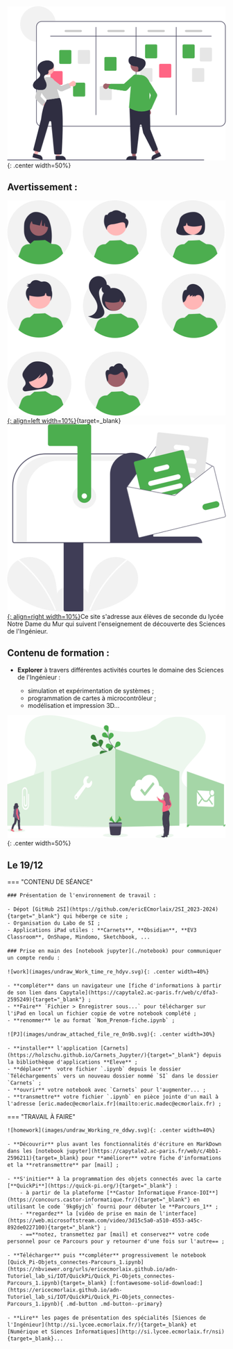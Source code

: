 ![board](images/undraw_Scrum_board_re_wk7v.svg){: .center width=50%}

## Avertissement :

[![PJ](images/undraw_Team_re_0bfe.svg ""){: align=left width=10%}](){target=_blank}[![PJ](images/undraw_Mailbox_re_dvds.svg ""){: align=right width=10%}](mailto:)Ce site s'adresse aux élèves de seconde du lycée Notre Dame du Mur qui suivent l'enseignement de découverte des Sciences de l'Ingénieur.


## Contenu de formation :

- **Explorer** à travers différentes activités courtes le domaine des Sciences de l'Ingénieur :  

    - simulation et expérimentation de systèmes ;
    - programmation de cartes à microcontrôleur ;
    - modélisation et impression 3D...

![features_overview](images/undraw_features_overview_jg7a.svg){: .center width=50%}

[mail]: mailto:eric.madec@ecmorlaix.fr "eric.madec@ecmorlaix.fr"

<!-- ***

## Le 07/03

=== "CONTENU DE SÉANCE"

    - **Prise en main** de la programmation des Lego Mindstorms EV3 avec l'application : "EV3 Classroom" :
        1. **Hello !** => expérimenter afin d'expliquer comment fonctionne la communication avec la brique depuis une tablette et depuis un PC...  ;
        2. **Moteurs et capteurs** => programmer les différents capteurs et moteurs disponibles afin d'expliquer leur fonctionnement... ;
        3. **Se déplacer** => construire et programmer une base motrice afin d'expliquer le déplacement produit par les différentes instructions... ;
        4. **Fichier > Nouveau Projet**  =>  créer une nouvelle trame de programmation personnalisée et la partager...

=== "TRAVAIL À FAIRE"

    ![homework](images/undraw_Working_re_ddwy.svg){: .center width=40%}

    - **Faire** la [mise à jour d'Obsidian pour découvrir les canvas](https://ericecmorlaix.github.io/adn-Tutoriel_Obsidian/7-Options_Plugins/#canvas){target=_blank} ;
    - **Finir** les [activités d'escape game pour l'accueil des troisièmes](https://ericecmorlaix.github.io/accueil_3/){target=_blank} ;
    - **Poursuivre**, avec votre code personnel, la programmation des objets connectés sur la [plateforme de France-IOI​​](https://amazon.quick-pi.org/){target="_blank"} ;
    - **Découvrir** d'avantage la [modélisation 3D avec BlocksCad](./blocksCAD){target="_blank"} ;    
    - **Simuler** une carte [BBC micro:bit](./bbc_microbit){target=_blank} ;
    - **Jouer** à résoudre le Casse Tête en ligne [ici (code JavaScript)](http://isn.si.lycee.ecmorlaix.fr/casseTete/){target=_blank} ou encore [là (code Scratch)](https://scratch.mit.edu/projects/179937454/){target=_blank} ;

***

## Le 28/02

=== "CONTENU DE SÉANCE"

    - **Réaliser** les [activités d'escape game pour l'accueil des troisièmes](https://ericecmorlaix.github.io/accueil_3/){target=_blank} ;

=== "TRAVAIL À FAIRE"

    - **Faire** la [mise à jour d'Obsidian pour découvrir les canvas](https://ericecmorlaix.github.io/adn-Tutoriel_Obsidian/7-Options_Plugins/#canvas){target=_blank} ;

***
## Du 31/01 au 06/02

=== "CONTENU DE SÉANCE"

    - Seconde synthèse de la programmation des objets connectés sur la [plateforme de France-IOI​​](https://amazon.quick-pi.org/){target="_blank"} et avec le notebook [Quick_Pi-Objets_connectes-Parcours_1.ipynb](https://nbviewer.org/urls/ericecmorlaix.github.io/2SI_2022-2023/Quick_Pi-Objets_connectes-Parcours_1.ipynb){target=_blank} [:fontawesome-solid-download:](https://ericecmorlaix.github.io/2SI_2022-2023/Quick_Pi-Objets_connectes-Parcours_1.ipynb){ .md-button .md-button--primary} ;
    
    - Seconde synthèse de la modélisation 3D avec [BlocksCAD](./blocksCAD){target="_blank"} -> ==**Défin n°2 : Modéliser un support imprimable**== ;

    - **Programmer** une carte [BBC micro:bit](./bbc_microbit){target=_blank} ;


=== "TRAVAIL À FAIRE"

    ![homework](images/undraw_Working_re_ddwy.svg){: .center width=40%}

    - **Découvrir** [Ces 12 "jobs du futur" qui vont exploser](https://start.lesechos.fr/travailler-mieux/classements/ces-12-jobs-du-futur-qui-vont-exploser-1174984?xtor=CS2-11) ;
    - **Lire** les pages de présentation des spécialités [Siences de l'Ingénieur](http://si.lycee.ecmorlaix.fr/){target=_blank} et [Numérique et Siences Informatiques](http://si.lycee.ecmorlaix.fr/nsi){target=_blank} ;    
    - **Poursuivre**, avec votre code personnel, la programmation des objets connectés sur la [plateforme de France-IOI​​](https://amazon.quick-pi.org/){target="_blank"} ;
    - **Découvrir** d'avantage la [modélisation 3D avec BlocksCad](./blocksCAD){target="_blank"} ;    
    - **Simuler** une carte [BBC micro:bit](./bbc_microbit){target=_blank} ;
    - **Jouer** à résoudre le Casse Tête en ligne [ici (code JavaScript)](http://isn.si.lycee.ecmorlaix.fr/casseTete/){target=_blank} ou encore [là (code Scratch)](https://scratch.mit.edu/projects/179937454/){target=_blank} ;
   

***
## Le 24/01

=== "CONTENU DE SÉANCE"

    - Première synthèse de la programmation des objets connectés sur la [plateforme de France-IOI​​](https://amazon.quick-pi.org/){target="_blank"} et avec le notebook [Quick_Pi-Objets_connectes-Parcours_1.ipynb](https://nbviewer.org/urls/ericecmorlaix.github.io/2SI_2022-2023/Quick_Pi-Objets_connectes-Parcours_1.ipynb){target=_blank} [:fontawesome-solid-download:](https://ericecmorlaix.github.io/2SI_2022-2023/Quick_Pi-Objets_connectes-Parcours_1.ipynb){ .md-button .md-button--primary} ;
    
    
    - **S'initier** à la modélisation 3D avec [BlocksCAD](./blocksCAD){target="_blank"} ;

    - Première synthèse de la modélisation 3D avec [BlocksCAD](./blocksCAD){target="_blank"} ==**-> Impression 3D d'un pion**== ;


=== "TRAVAIL À FAIRE"

    ![homework](images/undraw_Working_re_ddwy.svg){: .center width=40%}

    - **Découvrir** [Ces 12 "jobs du futur" qui vont exploser](https://start.lesechos.fr/travailler-mieux/classements/ces-12-jobs-du-futur-qui-vont-exploser-1174984?xtor=CS2-11) ;

    - **Poursuivre**, avec votre code personnel, la programmation des objets connectés sur la [plateforme de France-IOI​​](https://amazon.quick-pi.org/){target="_blank"} ;

    - **Découvrir** d'avantage la [modélisation 3D avec BlocksCad](./blocksCAD){target="_blank"} ;


   
     -->
<!-- ## Les 30/05 et 06/06

=== "CONTENU DE SÉANCE"

    Réaliser une petite application utilisant :

    - la modélisation 3D avec [BlocksCAD](./blocksCAD){target="_blank"} ;
    - la programmation d'une carte [BBC micro:bit](./bbc_microbit){target=_blank} ;

=== "TRAVAIL À FAIRE"

    ![homework](images/undraw_Working_re_ddwy.svg){: .center width=40%}

    - **Découvrir** [Ces 12 "jobs du futur" qui vont exploser](https://start.lesechos.fr/travailler-mieux/classements/ces-12-jobs-du-futur-qui-vont-exploser-1174984?xtor=CS2-11) ;
    - **Lire** les pages de présentation des spécialités [Siences de l'Ingénieur](http://si.lycee.ecmorlaix.fr/){target=_blank} et [Numérique et Siences Informatiques](http://si.lycee.ecmorlaix.fr/nsi){target=_blank} ;    
    - **Poursuivre**, avec votre code personnel, la programmation des objets connectés sur la [plateforme de France-IOI​​](https://amazon.quick-pi.org/){target="_blank"} et compléter progressivement votre notebook [Quick_Pi-Objets_connectes-Parcours_1.ipynb](https://nbviewer.org/urls/ericecmorlaix.github.io/2SI_2022-2023/Quick_Pi-Objets_connectes-Parcours_1.ipynb){target=_blank} [:fontawesome-solid-download:](https://ericecmorlaix.github.io/2SI_2022-2023/Quick_Pi-Objets_connectes-Parcours_1.ipynb){ .md-button .md-button--primary} ;
    - **Simuler** une carte [BBC micro:bit](./bbc_microbit){target=_blank} ;
    - **Découvrir** d'avantage la [modélisation 3D avec BlocksCad](./blocksCAD){target="_blank"} ;   

***

***
## Le 09/05

=== "CONTENU DE SÉANCE"

    - **S'initier** à la modélisation 3D avec [BlocksCAD](./blocksCAD){target="_blank"} ;
    - **Poursuivre** la programmation d'une carte [BBC micro:bit](./bbc_microbit){target=_blank} ;

=== "TRAVAIL À FAIRE"

    ![homework](images/undraw_Working_re_ddwy.svg){: .center width=40%}

    - **Découvrir** [Ces 12 "jobs du futur" qui vont exploser](https://start.lesechos.fr/travailler-mieux/classements/ces-12-jobs-du-futur-qui-vont-exploser-1174984?xtor=CS2-11) ;
    - **Lire** les pages de présentation des spécialités [Siences de l'Ingénieur](http://si.lycee.ecmorlaix.fr/){target=_blank} et [Numérique et Siences Informatiques](http://si.lycee.ecmorlaix.fr/nsi){target=_blank} ;    
    - **Poursuivre**, avec votre code personnel, la programmation des objets connectés sur la [plateforme de France-IOI​​](https://amazon.quick-pi.org/){target="_blank"} et compléter progressivement votre notebook [Quick_Pi-Objets_connectes-Parcours_1.ipynb](https://nbviewer.org/urls/ericecmorlaix.github.io/2SI_2022-2023/Quick_Pi-Objets_connectes-Parcours_1.ipynb){target=_blank} [:fontawesome-solid-download:](https://ericecmorlaix.github.io/2SI_2022-2023/Quick_Pi-Objets_connectes-Parcours_1.ipynb){ .md-button .md-button--primary} ;
    - **Simuler** une carte [BBC micro:bit](./bbc_microbit){target=_blank} ;
    - **Découvrir** d'avantage la [modélisation 3D avec BlocksCad](./blocksCAD){target="_blank"} ;   


***
## Le 02/05

=== "CONTENU DE SÉANCE"

    - **Programmer** une carte [BBC micro:bit](./bbc_microbit){target=_blank} ;


=== "TRAVAIL À FAIRE"

    ![homework](images/undraw_Working_re_ddwy.svg){: .center width=40%}

    - **Découvrir** [Ces 12 "jobs du futur" qui vont exploser](https://start.lesechos.fr/travailler-mieux/classements/ces-12-jobs-du-futur-qui-vont-exploser-1174984?xtor=CS2-11) ;
    - **Lire** les pages de présentation des spécialités [Siences de l'Ingénieur](http://si.lycee.ecmorlaix.fr/){target=_blank} et [Numérique et Siences Informatiques](http://si.lycee.ecmorlaix.fr/nsi){target=_blank} ;    
    - **Poursuivre**, avec votre code personnel, la programmation des objets connectés sur la [plateforme de France-IOI​​](https://amazon.quick-pi.org/){target="_blank"} et compléter progressivement votre notebook [Quick_Pi-Objets_connectes-Parcours_1.ipynb](https://nbviewer.org/urls/ericecmorlaix.github.io/2SI_2022-2023/Quick_Pi-Objets_connectes-Parcours_1.ipynb){target=_blank} [:fontawesome-solid-download:](https://ericecmorlaix.github.io/2SI_2022-2023/Quick_Pi-Objets_connectes-Parcours_1.ipynb){ .md-button .md-button--primary} ;
    - **Simuler** une carte [BBC micro:bit](./bbc_microbit){target=_blank} ;   


***
## Les 04 et 11/04

=== "CONTENU DE SÉANCE"

    - Remédiation [Prise en main d'Obsidian](https://ericecmorlaix.github.io/adn-Tutoriel_Obsidian/){target="_blank"} pour communiquer un compte rendu ;    

    - **S'initier** à la programmation des objets connectés avec la carte [**QuickPi**](https://quick-pi.org/){target="_blank"} :
        - à partir de la plateforme [**Castor Informatique France-IOI**](https://concours.castor-informatique.fr/){target="_blank"}​ en utilisant le code `rndiwfdk` fourni​​​ pour débuter le **Parcours_1** ;
        - **regardez** la [vidéo de prise en main de l'interface](https://web.microsoftstream.com/video/3d15c5a0-a510-4553-a45c-892de0227100){target="_blank"} ;
        - ==**notez, transmettez-moi et conservez** votre code personnel pour ce Parcours pour y retourner d'une fois sur l'autre== ;

=== "TRAVAIL À FAIRE"

    ![homework](images/undraw_Working_re_ddwy.svg){: .center width=40%}

    - **Découvrir** [Ces 12 "jobs du futur" qui vont exploser](https://start.lesechos.fr/travailler-mieux/classements/ces-12-jobs-du-futur-qui-vont-exploser-1174984?xtor=CS2-11) ;

    - **Poursuivre**, avec votre code personnel, la programmation des objets connectés sur la [plateforme de France-IOI​​](https://amazon.quick-pi.org/){target="_blank"} et compléter progressivement votre notebook [Quick_Pi-Objets_connectes-Parcours_1.ipynb](https://nbviewer.org/urls/ericecmorlaix.github.io/2SI_2022-2023/Quick_Pi-Objets_connectes-Parcours_1.ipynb){target=_blank} [:fontawesome-solid-download:](https://ericecmorlaix.github.io/2SI_2022-2023/Quick_Pi-Objets_connectes-Parcours_1.ipynb){ .md-button .md-button--primary} ;

    -->

<!-- ## Le 29/11

=== "CONTENU DE SÉANCE"

    - Synthèse "Instrument" (Salomé) de la programmation des objets connectés sur la [plateforme de France-IOI​​](https://amazon.quick-pi.org/){target="_blank"} et avec le notebook [Quick_Pi-Objets_connectes-Parcours_1.ipynb](https://nbviewer.org/urls/ericecmorlaix.github.io/2SI_2022-2023/Quick_Pi-Objets_connectes-Parcours_1.ipynb){target=_blank} [:fontawesome-solid-download:](https://ericecmorlaix.github.io/2SI_2022-2023/Quick_Pi-Objets_connectes-Parcours_1.ipynb){ .md-button .md-button--primary} ;    

    - **Prise en main** de la programmation des Lego Mindstorms EV3 avec l'application : "EV3 Classroom" :
        1. **Hello !** => expérimenter afin d'expliquer comment fonctionne la communication avec la brique depuis une tablette et depuis un PC...  ;
        2. **Moteurs et capteurs** => programmer les différents capteurs et moteurs disponibles afin d'expliquer leur fonctionnement... ;
        3. **Se déplacer** => construire et programmer une base motrice afin d'expliquer le déplacement produit par les différentes instructions... ;
        4. **Fichier > Nouveau Projet**  =>  créer une nouvelle trame de programmation personnalisée et la partager...

=== "TRAVAIL À FAIRE"

    ![homework](images/undraw_Working_re_ddwy.svg){: .center width=40%}

    - Explorer d'avantage [les fonctionnalités de l'application multiplateforme Obsidian](https://ericecmorlaix.github.io/adn-Tutoriel_Obsidian/){target=_blank}

    - **Poursuivre**, avec votre code personnel, la programmation des objets connectés sur la [plateforme de France-IOI​​](https://amazon.quick-pi.org/){target="_blank"} et compléter progressivement votre notebook [Quick_Pi-Objets_connectes-Parcours_1.ipynb](https://nbviewer.org/urls/ericecmorlaix.github.io/2SI_2022-2023/Quick_Pi-Objets_connectes-Parcours_1.ipynb){target=_blank} [:fontawesome-solid-download:](https://ericecmorlaix.github.io/2SI_2022-2023/Quick_Pi-Objets_connectes-Parcours_1.ipynb){ .md-button .md-button--primary} ;
    - **Découvrir** d'avantage la [modélisation 3D avec BlocksCad](./blocksCAD){target="_blank"} ;
    - **Programmer** une carte [BBC micro:bit](./bbc_microbit){target=_blank} ;

***
## Le 22/11

=== "CONTENU DE SÉANCE"

    - Synthèse "Instrument" (Salomé), "Avertisseur" (Anna) de la programmation des objets connectés sur la [plateforme de France-IOI​​](https://amazon.quick-pi.org/){target="_blank"} et avec le notebook [Quick_Pi-Objets_connectes-Parcours_1.ipynb](https://nbviewer.org/urls/ericecmorlaix.github.io/2SI_2022-2023/Quick_Pi-Objets_connectes-Parcours_1.ipynb){target=_blank} [:fontawesome-solid-download:](https://ericecmorlaix.github.io/2SI_2022-2023/Quick_Pi-Objets_connectes-Parcours_1.ipynb){ .md-button .md-button--primary} ;    

    - **Programmer** une carte [BBC micro:bit](./bbc_microbit){target=_blank}

=== "TRAVAIL À FAIRE"

    ![homework](images/undraw_Working_re_ddwy.svg){: .center width=40%}

    - Explorer d'avantage [les fonctionnalités de l'application multiplateforme Obsidian](https://ericecmorlaix.github.io/adn-Tutoriel_Obsidian/){target=_blank}

    - **Poursuivre**, avec votre code personnel, la programmation des objets connectés sur la [plateforme de France-IOI​​](https://amazon.quick-pi.org/){target="_blank"} et compléter progressivement votre notebook [Quick_Pi-Objets_connectes-Parcours_1.ipynb](https://nbviewer.org/urls/ericecmorlaix.github.io/2SI_2022-2023/Quick_Pi-Objets_connectes-Parcours_1.ipynb){target=_blank} [:fontawesome-solid-download:](https://ericecmorlaix.github.io/2SI_2022-2023/Quick_Pi-Objets_connectes-Parcours_1.ipynb){ .md-button .md-button--primary} ;

    - **Découvrir** d'avantage la [modélisation 3D avec BlocksCad](./blocksCAD){target="_blank"} ;

***
## Le 15/11

=== "CONTENU DE SÉANCE"

    - Synthèse "Instrument","Avertisseur", "Servo chronométré" de la programmation des objets connectés sur la [plateforme de France-IOI​​](https://amazon.quick-pi.org/){target="_blank"} et avec le notebook [Quick_Pi-Objets_connectes-Parcours_1.ipynb](https://nbviewer.org/urls/ericecmorlaix.github.io/2SI_2022-2023/Quick_Pi-Objets_connectes-Parcours_1.ipynb){target=_blank} [:fontawesome-solid-download:](https://ericecmorlaix.github.io/2SI_2022-2023/Quick_Pi-Objets_connectes-Parcours_1.ipynb){ .md-button .md-button--primary} ;    

    - **Programmer** une carte [BBC micro:bit](./bbc_microbit){target=_blank}

=== "TRAVAIL À FAIRE"

    ![homework](images/undraw_Working_re_ddwy.svg){: .center width=40%}

    - Explorer d'avantage [les fonctionnalités de l'application multiplateforme Obsidian](https://ericecmorlaix.github.io/adn-Tutoriel_Obsidian/){target=_blank}

    - **Poursuivre**, avec votre code personnel, la programmation des objets connectés sur la [plateforme de France-IOI​​](https://amazon.quick-pi.org/){target="_blank"} et compléter progressivement votre notebook [Quick_Pi-Objets_connectes-Parcours_1.ipynb](https://nbviewer.org/urls/ericecmorlaix.github.io/2SI_2022-2023/Quick_Pi-Objets_connectes-Parcours_1.ipynb){target=_blank} [:fontawesome-solid-download:](https://ericecmorlaix.github.io/2SI_2022-2023/Quick_Pi-Objets_connectes-Parcours_1.ipynb){ .md-button .md-button--primary} ;

    - **Découvrir** d'avantage la [modélisation 3D avec BlocksCad](./blocksCAD){target="_blank"} ;


***
## Le 08/11

=== "CONTENU DE SÉANCE"

    - Synthèse "Show lumineux 2" de la programmation des objets connectés sur la [plateforme de France-IOI​​](https://amazon.quick-pi.org/){target="_blank"} et avec le notebook [Quick_Pi-Objets_connectes-Parcours_1.ipynb](https://nbviewer.org/urls/ericecmorlaix.github.io/2SI_2022-2023/Quick_Pi-Objets_connectes-Parcours_1.ipynb){target=_blank} [:fontawesome-solid-download:](https://ericecmorlaix.github.io/2SI_2022-2023/Quick_Pi-Objets_connectes-Parcours_1.ipynb){ .md-button .md-button--primary} ;

    - Synthèse Modélisation 3D avec [BlocksCAD](./blocksCAD){target="_blank"} -> ==**Défin n°2 : Modéliser un support imprimable**== ;

    - Présentation d'un [tutoriel pour l'application multiplateforme Obsidian](https://ericecmorlaix.github.io/adn-Tutoriel_Obsidian/){target=_blank} -> ==Avec l'aide de ShortCut d'automatisation [Capter idée](https://www.icloud.com/shortcuts/40a6686913734aaca605dc1081791336) et [Partager Média](https://www.icloud.com/shortcuts/6285c561258343bfb06b6b58a1956258) collecter des données sur une note du jour dans votre coffre d'Obsidian localisé sur votre iPad== ;

    

=== "TRAVAIL À FAIRE"

    ![homework](images/undraw_Working_re_ddwy.svg){: .center width=40%}

    - Explorer d'avantage [les fonctionnalités de l'application multiplateforme Obsidian](https://ericecmorlaix.github.io/adn-Tutoriel_Obsidian/){target=_blank}

    - **Poursuivre**, avec votre code personnel, la programmation des objets connectés sur la [plateforme de France-IOI​​](https://amazon.quick-pi.org/){target="_blank"} et compléter progressivement votre notebook [Quick_Pi-Objets_connectes-Parcours_1.ipynb](https://nbviewer.org/urls/ericecmorlaix.github.io/2SI_2022-2023/Quick_Pi-Objets_connectes-Parcours_1.ipynb){target=_blank} [:fontawesome-solid-download:](https://ericecmorlaix.github.io/2SI_2022-2023/Quick_Pi-Objets_connectes-Parcours_1.ipynb){ .md-button .md-button--primary} ;

    - **Découvrir** d'avantage la [modélisation 3D avec BlocksCad](./blocksCAD){target="_blank"} ;

    - **Jouer** à résoudre le Casse Tête en ligne [ici (code JavaScript)](http://isn.si.lycee.ecmorlaix.fr/casseTete/){target=_blank} ou encore [là (code Scratch)](https://scratch.mit.edu/projects/179937454/){target=_blank} ;
***
## Le 18/10

=== "CONTENU DE SÉANCE"

    - Synthèse "Quelle direction ?" de la programmation des objets connectés sur la [plateforme de France-IOI​​](https://amazon.quick-pi.org/){target="_blank"} et avec le notebook [Quick_Pi-Objets_connectes-Parcours_1.ipynb](https://nbviewer.org/urls/ericecmorlaix.github.io/2SI_2022-2023/Quick_Pi-Objets_connectes-Parcours_1.ipynb){target=_blank} [:fontawesome-solid-download:](https://ericecmorlaix.github.io/2SI_2022-2023/Quick_Pi-Objets_connectes-Parcours_1.ipynb){ .md-button .md-button--primary} ;

    - Modélisation 3D avec [BlocksCAD](./blocksCAD){target="_blank"} -> ==**Défin n°2 : Modéliser un support imprimable**== ;

    - Découverte de l'application multiplateforme [Obsidian](https://obsidian.md/){target=_blank} -> ==Créer un coffre d'Obsidian localisé sur votre iPad pour prendre des notes au format `note.md` et y apairer vos fichiers `fiche.ipynb` avec des `fiche.md` grace à jupytext dans Carnets== ;

    <center><iframe width="560" height="315" src="https://www.youtube-nocookie.com/embed/WRkvdtm7ybw" title="YouTube video player" frameborder="0" allow="accelerometer; autoplay; clipboard-write; encrypted-media; gyroscope; picture-in-picture" allowfullscreen></iframe></center>

=== "TRAVAIL À FAIRE"

    ![homework](images/undraw_Working_re_ddwy.svg){: .center width=40%}

    ??? tip "Comment se construire un second cerveau avec Obsidian en mode [Zettelkasten](https://fr.wikipedia.org/wiki/Zettelkasten)"

        <center><iframe width="560" height="315" src="https://www.youtube-nocookie.com/embed/B9BLia6FN4s" title="YouTube video player" frameborder="0" allow="accelerometer; autoplay; clipboard-write; encrypted-media; gyroscope; picture-in-picture" allowfullscreen></iframe></center>

        <center><iframe width="560" height="315" src="https://www.youtube-nocookie.com/embed/upyTEnzqJwk" title="YouTube video player" frameborder="0" allow="accelerometer; autoplay; clipboard-write; encrypted-media; gyroscope; picture-in-picture" allowfullscreen></iframe></center>

        <center><iframe width="560" height="315" src="https://www.youtube-nocookie.com/embed/beCbmjygkAg" title="YouTube video player" frameborder="0" allow="accelerometer; autoplay; clipboard-write; encrypted-media; gyroscope; picture-in-picture" allowfullscreen></iframe></center>

    - **Poursuivre**, avec votre code personnel, la programmation des objets connectés sur la [plateforme de France-IOI​​](https://amazon.quick-pi.org/){target="_blank"} et compléter progressivement votre notebook [Quick_Pi-Objets_connectes-Parcours_1.ipynb](https://nbviewer.org/urls/ericecmorlaix.github.io/2SI_2022-2023/Quick_Pi-Objets_connectes-Parcours_1.ipynb){target=_blank} [:fontawesome-solid-download:](https://ericecmorlaix.github.io/2SI_2022-2023/Quick_Pi-Objets_connectes-Parcours_1.ipynb){ .md-button .md-button--primary} ;

    - **Découvrir** d'avantage la [modélisation 3D avec BlocksCad](./blocksCAD){target="_blank"} ;

    - **Jouer** à résoudre le Casse Tête en ligne [ici (code JavaScript)](http://isn.si.lycee.ecmorlaix.fr/casseTete/){target=_blank} ou encore [là (code Scratch)](https://scratch.mit.edu/projects/179937454/){target=_blank} ;

****



***
## Le 07/11 (et 14/11 en autonomie)

=== "CONTENU DE SÉANCE"

    - Synthèse partielle de la programmation des objets connectés sur la [plateforme de France-IOI​​](https://amazon.quick-pi.org/){target="_blank"} et avec le notebook [Quick_Pi-Objets_connectes-Parcours_1.ipynb](https://nbviewer.org/urls/ericecmorlaix.github.io/adn-Tutoriel_lab_si/IOT/QuickPi/Quick_Pi-Objets_connectes-Parcours_1.ipynb){target=_blank} [:fontawesome-solid-download:](https://ericecmorlaix.github.io/adn-Tutoriel_lab_si/IOT/QuickPi/Quick_Pi-Objets_connectes-Parcours_1.ipynb){ .md-button .md-button--primary}

    - **Programmer** une carte [BBC micro:bit](https://ericecmorlaix.github.io/adn-Tutoriel_lab_si/IOT/BBC_microbit/){target=_blank} afin de relever [les défis...](./bbc_microbit){target=_blank} ;    
    

=== "TRAVAIL À FAIRE"

    ![homework](images/undraw_Working_re_ddwy.svg){: .center width=40%}

    - **relever** tous [les défis sur BBC micro:bit](./bbc_microbit){target=_blank} ;

    - **Poursuivre**, avec votre code personnel, la programmation des objets connectés sur la [plateforme de France-IOI​​](https://amazon.quick-pi.org/){target="_blank"} et compléter progressivement votre notebook [Quick_Pi-Objets_connectes-Parcours_1.ipynb](https://nbviewer.org/urls/ericecmorlaix.github.io/adn-Tutoriel_lab_si/IOT/QuickPi/Quick_Pi-Objets_connectes-Parcours_1.ipynb){target=_blank} [:fontawesome-solid-download:](https://ericecmorlaix.github.io/adn-Tutoriel_lab_si/IOT/QuickPi/Quick_Pi-Objets_connectes-Parcours_1.ipynb){ .md-button .md-button--primary} ;

    - **Découvrir** d'avantage la [modélisation 3D avec BlocksCad](https://ericecmorlaix.github.io/adn-Tutoriel_lab_si/3D/BlocksCAD/){target="_blank"} ;

    - **Jouer** à résoudre le Casse Tête en ligne [ici (code JavaScript)](http://isn.si.lycee.ecmorlaix.fr/casseTete/){target=_blank} ou encore [là (code Scratch)](https://scratch.mit.edu/projects/179937454/){target=_blank} ;



***
## Les 10 et 17/10

=== "CONTENU DE SÉANCE"

    - Synthèse partielle de la programmation des objets connectés sur la [plateforme de France-IOI​​](https://amazon.quick-pi.org/){target="_blank"} et avec le notebook [Quick_Pi-Objets_connectes-Parcours_1.ipynb](https://nbviewer.org/urls/ericecmorlaix.github.io/adn-Tutoriel_lab_si/IOT/QuickPi/Quick_Pi-Objets_connectes-Parcours_1.ipynb){target=_blank} [:fontawesome-solid-download:](https://ericecmorlaix.github.io/adn-Tutoriel_lab_si/IOT/QuickPi/Quick_Pi-Objets_connectes-Parcours_1.ipynb){ .md-button .md-button--primary}

    - **S'initier** à la modélisation 3D avec [BlocksCAD](https://ericecmorlaix.github.io/adn-Tutoriel_lab_si/3D/BlocksCAD/){target="_blank"} ;

    - Evocation du projet **"Couronne de l'Avent"** :

    <center>
    <iframe width="560" height="315" src="https://www.youtube-nocookie.com/embed/RwjsnJRihXg?si=Thi1l0IKc9Zej4Pv" title="YouTube video player" frameborder="0" allow="accelerometer; autoplay; clipboard-write; encrypted-media; gyroscope; picture-in-picture; web-share" allowfullscreen></iframe>
    </center>

    > Quelles solutions pour les bougies ?

=== "TRAVAIL À FAIRE"

    ![homework](images/undraw_Working_re_ddwy.svg){: .center width=40%}

    - **Poursuivre**, avec votre code personnel, la programmation des objets connectés sur la [plateforme de France-IOI​​](https://amazon.quick-pi.org/){target="_blank"} et compléter progressivement votre notebook [Quick_Pi-Objets_connectes-Parcours_1.ipynb](https://nbviewer.org/urls/ericecmorlaix.github.io/adn-Tutoriel_lab_si/IOT/QuickPi/Quick_Pi-Objets_connectes-Parcours_1.ipynb){target=_blank} [:fontawesome-solid-download:](https://ericecmorlaix.github.io/adn-Tutoriel_lab_si/IOT/QuickPi/Quick_Pi-Objets_connectes-Parcours_1.ipynb){ .md-button .md-button--primary} ;

    - **Découvrir** d'avantage la [modélisation 3D avec BlocksCad](https://ericecmorlaix.github.io/adn-Tutoriel_lab_si/3D/BlocksCAD/){target="_blank"} ;

    - **Jouer** à résoudre le Casse Tête en ligne [ici (code JavaScript)](http://isn.si.lycee.ecmorlaix.fr/casseTete/){target=_blank} ou encore [là (code Scratch)](https://scratch.mit.edu/projects/179937454/){target=_blank} ;

***
## Le 03/10

=== "CONTENU DE SÉANCE"

    - Remédiation [prise en main](https://ec-morlaix.github.io/info/priseenmain/){:target="_blank"} de l'iPad et de l'E.N.T. ECA.M ;
    - Synthèse partielle (Mélodie, Alternance, Schow lumineux 1) de la programmation des objets connectés sur la [plateforme de France-IOI​​](https://amazon.quick-pi.org/){target="_blank"} et avec le notebook [Quick_Pi-Objets_connectes-Parcours_1.ipynb](https://nbviewer.org/urls/ericecmorlaix.github.io/adn-Tutoriel_lab_si/IOT/QuickPi/Quick_Pi-Objets_connectes-Parcours_1.ipynb){target=_blank} [:fontawesome-solid-download:](https://ericecmorlaix.github.io/adn-Tutoriel_lab_si/IOT/QuickPi/Quick_Pi-Objets_connectes-Parcours_1.ipynb){ .md-button .md-button--primary}    

=== "TRAVAIL À FAIRE"

    ![homework](images/undraw_Working_re_ddwy.svg){: .center width=40%}

    - **Poursuivre**, avec votre code personnel, la programmation des objets connectés sur la [plateforme de France-IOI​​](https://amazon.quick-pi.org/){target="_blank"} et compléter progressivement votre notebook [Quick_Pi-Objets_connectes-Parcours_1.ipynb](https://nbviewer.org/urls/ericecmorlaix.github.io/adn-Tutoriel_lab_si/IOT/QuickPi/Quick_Pi-Objets_connectes-Parcours_1.ipynb){target=_blank} [:fontawesome-solid-download:](https://ericecmorlaix.github.io/adn-Tutoriel_lab_si/IOT/QuickPi/Quick_Pi-Objets_connectes-Parcours_1.ipynb){ .md-button .md-button--primary} ;    

***
## Le 26/09

=== "CONTENU DE SÉANCE"

    - Remédiation [Prise en main d'Obsidian](https://ericecmorlaix.github.io/adn-Tutoriel_Obsidian/){target="_blank"} pour communiquer un compte rendu ;    

    - **S'initier** à la programmation des objets connectés avec la carte [**QuickPi**](https://quick-pi.org/){target="_blank"} :
        - à partir de la plateforme [**Castor Informatique France-IOI**](https://concours.castor-informatique.fr/){target="_blank"}​ en utilisant le code `ctmn56wn` fourni​​​ pour débuter le **Parcours_1** ;
        - **regardez** la [vidéo de prise en main de l'interface](https://web.microsoftstream.com/video/3d15c5a0-a510-4553-a45c-892de0227100){target="_blank"} ;
        - ==**notez, transmettez par [mail] et conservez** votre code personnel pour ce Parcours pour y retourner d'une fois sur l'autre== ;

=== "TRAVAIL À FAIRE"

    ![homework](images/undraw_Working_re_ddwy.svg){: .center width=40%}    

    - **Poursuivre**, avec votre code personnel, la programmation des objets connectés sur la [plateforme de France-IOI​​](https://amazon.quick-pi.org/){target="_blank"} ;

    - Télécharger puis compléter progressivement le notebook [Quick_Pi-Objets_connectes-Parcours_1.ipynb](https://nbviewer.org/urls/ericecmorlaix.github.io/adn-Tutoriel_lab_si/IOT/QuickPi/Quick_Pi-Objets_connectes-Parcours_1.ipynb){target=_blank} [:fontawesome-solid-download:](https://ericecmorlaix.github.io/adn-Tutoriel_lab_si/IOT/QuickPi/Quick_Pi-Objets_connectes-Parcours_1.ipynb){ .md-button .md-button--primary}

    - Explorer d'avantage [les fonctionnalités de l'application multiplateforme Obsidian](https://ericecmorlaix.github.io/adn-Tutoriel_Obsidian/){target=_blank}

***
## Le 19/09

=== "CONTENU DE SÉANCE"

    ### Présentation de l'environnement de travail :
    
    - Dépot [GitHub](https://github.com/ericECmorlaix/2SI_2023-2024){target="_blank"} qui héberge ce site ;
    - Organisation du Labo de SI ;
    - Applications iPad utiles : **Obsidian**, **Carnets**, **EV3 Classroom**, OnShape, Mindomo, Sketchbook, ...   

    ### Prise en main d'[Obsidian](https://ericecmorlaix.github.io/adn-Tutoriel_Obsidian/){target="_blank"} pour communiquer un compte rendu :

    ![work](images/undraw_Work_time_re_hdyv.svg){: .center width=40%}

    - **installer** l'application **Obsidian** depuis la bibliothèque d'applications **Eleve** ;
    - **créer** un dossier nommé `2SI` dans votre coffre d'Obsidian ;
    - **Télécharger** au format [MarkDown](https://ericecmorlaix.github.io/adn-Tutoriel_Obsidian/1a-MarkDown/){target="_blank"} le [fichier de renseignements](https://codimd.apps.education.fr/Xn2RTNdfTP-kCRejDQ41lw){target="_blank"} ;
    - **déplacer**  votre fichier `Fiche_SI.md` depuis le dossier `Téléchargements` vers le dossier nommé `SI` de votre coffre d'Obsidian ;
    - **renommer** le au format `Nom_Prenom-Fiche_SI.md` ;
    - **éditer** ce fichier dans **Obsidian** pour le compléter...

    ![PJ](images/undraw_attached_file_re_0n9b.svg){: .center width=30%}
    
    - **transmettre** votre fichier `Nom_Prenom-Fiche_SI.md` en pièce jointe d'un mail à l'adresse [eric.madec@ecmorlaix.fr](mailto:eric.madec@ecmorlaix.fr) ;

=== "TRAVAIL À FAIRE"

    ![homework](images/undraw_Working_re_ddwy.svg){: .center width=40%}

    - **Découvrir** plus avant les fonctionnalités d'écriture en MarkDown d'[Obsidian](https://ericecmorlaix.github.io/adn-Tutoriel_Obsidian/){target="_blank"} pour **améliorer** votre fiche d'informations et la **retransmettre** par [mail] ;

    - **Lire** les pages de présentation des spécialités [Sciences de l'Ingénieur](http://si.lycee.ecmorlaix.fr/){target=_blank} et [Numérique et Sciences Informatiques](http://si.lycee.ecmorlaix.fr/nsi){target=_blank}...

 -->


## Le 19/12

=== "CONTENU DE SÉANCE"

    ### Présentation de l'environnement de travail :
    
    - Dépot [GitHub 2SI](https://github.com/ericECmorlaix/2SI_2023-2024){target="_blank"} qui héberge ce site ;
    - Organisation du Labo de SI ;
    - Applications iPad utiles : **Carnets**, **Obsidian**, **EV3 Classroom**, OnShape, Mindomo, Sketchbook, ...

    ### Prise en main des [notebook jupyter](./notebook) pour communiquer un compte rendu :

    ![work](images/undraw_Work_time_re_hdyv.svg){: .center width=40%}

    - **compléter** dans un navigateur une [fiche d'informations à partir de son lien dans Capytale](https://capytale2.ac-paris.fr/web/c/dfa3-2595249){target="_blank"} ;
    - **Faire** `Fichier > Enregistrer sous...` pour télécharger sur l'iPad en local un fichier copie de votre notebook complété ;
    - **renommer** le au format `Nom_Prenom-fiche.ipynb` ;    

    ![PJ](images/undraw_attached_file_re_0n9b.svg){: .center width=30%}

    - **installer** l'application [Carnets](https://holzschu.github.io/Carnets_Jupyter/){target="_blank"} depuis la bibliothèque d'applications **Eleve** ;
    - **déplacer**  votre fichier `.ipynb` depuis le dossier `Téléchargements` vers un nouveau dossier nommé `SI` dans le dossier `Carnets` ;
    - **ouvrir** votre notebook avec `Carnets` pour l'augmenter... ;
    - **transmettre** votre fichier `.ipynb` en pièce jointe d'un mail à l'adresse [eric.madec@ecmorlaix.fr](mailto:eric.madec@ecmorlaix.fr) ;


=== "TRAVAIL À FAIRE"

    ![homework](images/undraw_Working_re_ddwy.svg){: .center width=40%}

    - **Découvrir** plus avant les fonctionnalités d'écriture en MarkDown dans les [notebook jupyter](https://capytale2.ac-paris.fr/web/c/4bb1-2596211){target=_blank} pour **améliorer** votre fiche d'informations et la **retransmettre** par [mail] ;

    - **S'initier** à la programmation des objets connectés avec la carte [**QuickPi**](https://quick-pi.org/){target="_blank"} :
        - à partir de la plateforme [**Castor Informatique France-IOI**](https://concours.castor-informatique.fr/){target="_blank"}​ en utilisant le code `9kg6yjch` fourni​​​ pour débuter le **Parcours_1** ;
        - **regardez** la [vidéo de prise en main de l'interface](https://web.microsoftstream.com/video/3d15c5a0-a510-4553-a45c-892de0227100){target="_blank"} ;
        - ==**notez, transmettez par [mail] et conservez** votre code personnel pour ce Parcours pour y retourner d'une fois sur l'autre== ;

    - **Télécharger** puis **compléter** progressivement le notebook [Quick_Pi-Objets_connectes-Parcours_1.ipynb](https://nbviewer.org/urls/ericecmorlaix.github.io/adn-Tutoriel_lab_si/IOT/QuickPi/Quick_Pi-Objets_connectes-Parcours_1.ipynb){target=_blank} [:fontawesome-solid-download:](https://ericecmorlaix.github.io/adn-Tutoriel_lab_si/IOT/QuickPi/Quick_Pi-Objets_connectes-Parcours_1.ipynb){ .md-button .md-button--primary}

    - **Lire** les pages de présentation des spécialités [Siences de l'Ingénieur](http://si.lycee.ecmorlaix.fr/){target=_blank} et [Numérique et Siences Informatiques](http://si.lycee.ecmorlaix.fr/nsi){target=_blank}...









    

